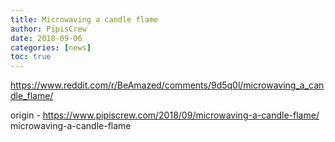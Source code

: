 ```yaml
---
title: Microwaving a candle flame
author: PipisCrew
date: 2018-09-06
categories: [news]
toc: true
---
```


https://www.reddit.com/r/BeAmazed/comments/9d5q0l/microwaving_a_candle_flame/

origin - https://www.pipiscrew.com/2018/09/microwaving-a-candle-flame/ microwaving-a-candle-flame